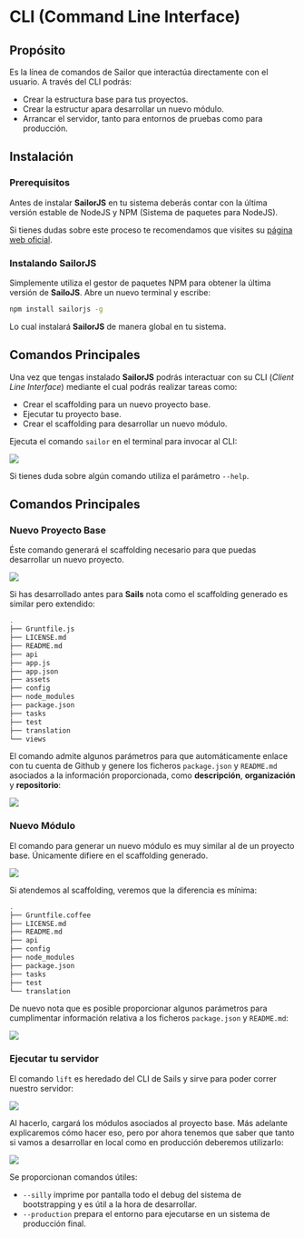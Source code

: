 # CLI (Command Line Interface)

## Propósito

Es la línea de comandos de Sailor que interactúa directamente con el usuario. A través del CLI podrás:

* Crear la estructura base para tus proyectos.
* Crear la estructur apara desarrollar un nuevo módulo.
* Arrancar el servidor, tanto para entornos de pruebas como para producción.

## Instalación

### Prerequisitos

Antes de instalar **SailorJS** en tu sistema deberás contar con la última versión estable de NodeJS y NPM (Sistema de paquetes para NodeJS).

Si tienes dudas sobre este proceso te recomendamos que visites su [página web oficial](http://nodejs.org/download/).

### Instalando SailorJS

Simplemente utiliza el gestor de paquetes NPM para obtener la última versión de **SailoJS**. Abre un nuevo terminal y escribe:

```bash
npm install sailorjs -g
```

Lo cual instalará **SailorJS** de manera global en tu sistema.

## Comandos Principales

Una vez que tengas instalado **SailorJS** podrás interactuar con su CLI (*Client Line Interface*) mediante el cual podrás realizar tareas como:

* Crear el scaffolding para un nuevo proyecto base.
* Ejecutar tu proyecto base.
* Crear el scaffolding para desarrollar un nuevo módulo.

Ejecuta el comando `sailor` en el terminal para invocar al CLI:

![](../img/cli.png)

Si tienes duda sobre algún comando utiliza el parámetro `--help`.

## Comandos Principales

### Nuevo Proyecto Base

Éste comando generará el scaffolding necesario para que puedas desarrollar un nuevo proyecto.

![](../img/new1.png)

Si has desarrollado antes para **Sails** nota como el scaffolding generado es similar pero extendido:

```bash
.
├── Gruntfile.js
├── LICENSE.md
├── README.md
├── api
├── app.js
├── app.json
├── assets
├── config
├── node_modules
├── package.json
├── tasks
├── test
├── translation
└── views
```

El comando admite algunos parámetros para que automáticamente enlace con tu cuenta de Github y genere los ficheros `package.json` y `README.md` asociados a la información proporcionada, como **descripción**, **organización** y **repositorio**:

![](../img/new2.png)


### Nuevo Módulo

El comando para generar un nuevo módulo es muy similar al de un proyecto base. Únicamente difiere en el scaffolding generado.

![](../img/newmodule1.png)

Si atendemos al scaffolding, veremos que la diferencia es mínima:

```bash
.
├── Gruntfile.coffee
├── LICENSE.md
├── README.md
├── api
├── config
├── node_modules
├── package.json
├── tasks
├── test
└── translation
```

De nuevo nota que es posible proporcionar algunos parámetros para cumplimentar información relativa a los ficheros `package.json` y `README.md`:

![](../img/newmodule2.png)


### Ejecutar tu servidor

El comando `lift` es heredado del CLI de Sails y sirve para poder correr nuestro servidor:

![](../img/lift1.png)

Al hacerlo, cargará los módulos asociados al proyecto base. Más adelante explicaremos cómo hacer eso, pero por ahora tenemos que saber que tanto si vamos a desarrollar en local como en producción deberemos utilizarlo:

![](../img/lift2.png)

Se proporcionan comandos útiles:

* `--silly` imprime por pantalla todo el debug del sistema de bootstrapping y es útil a la hora de desarrollar.
* `--production` prepara el entorno para ejecutarse en un sistema de producción final.
